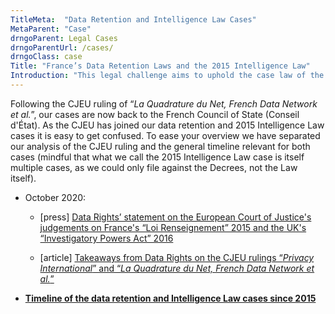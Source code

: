 ```yaml
---
TitleMeta:  "Data Retention and Intelligence Law Cases"
MetaParent: "Case"
drngoParent: Legal Cases
drngoParentUrl: /cases/
drngoClass: case 
Title: "France’s Data Retention Laws and the 2015 Intelligence Law"
Introduction: "This legal challenge aims to uphold the case law of the Court of Justice of the EU on bulk data retention and real-time analysis in France."
---
```



Following the CJEU ruling of “<em>La Quadrature du Net, French Data Network et al.</em>”, our cases are now back to the French Council of State (Conseil d'État).  As the CJEU has joined our data retention and 2015 Intelligence Law cases it is easy to get confused. To ease your overview we have separated our analysis of the CJEU ruling and the general timeline relevant for both cases (mindful that what we call the 2015 Intelligence Law case is itself multiple cases, as we could only file against the Decrees, not the Law itself). 

 - October 2020:
 
     * [press] [Data Rights’ statement on the European Court of Justice's judgements on France's “Loi Renseignement” 2015 and the UK's “Investigatory Powers Act” 2016](/news/2020-10-06-eucj-mass-surveillance-data-retention/)

      * [article] [Takeaways from Data Rights on the CJEU rulings “<em>Privacy International</em>” and “<em>La Quadrature du Net, French Data Network et al.</em>”](2020-10-eucj-takeaways)


 - **[Timeline of the data retention and Intelligence Law cases since 2015](timeline)**
